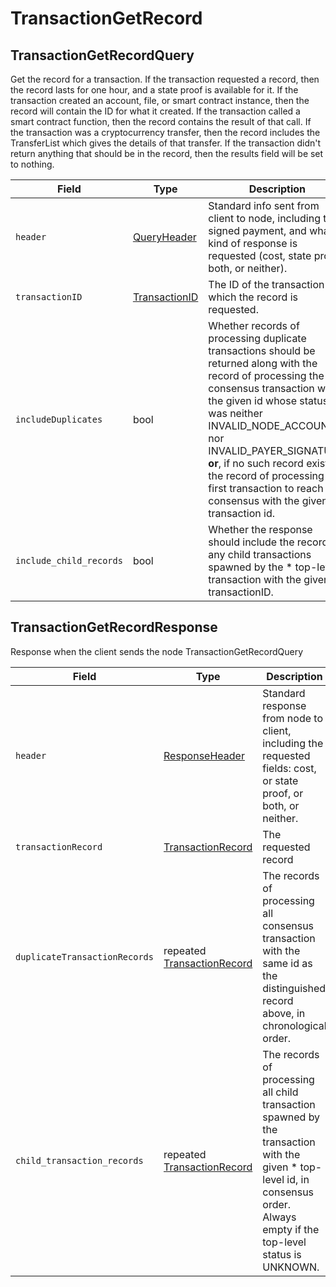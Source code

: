 # TransactionGetRecord

## TransactionGetRecordQuery

Get the record for a transaction. If the transaction requested a record, then the record lasts for one hour, and a state proof is available for it. If the transaction created an account, file, or smart contract instance, then the record will contain the ID for what it created. If the transaction called a smart contract function, then the record contains the result of that call. If the transaction was a cryptocurrency transfer, then the record includes the TransferList which gives the details of that transfer. If the transaction didn't return anything that should be in the record, then the results field will be set to nothing.

| Field                   | Type                                             | Description                                                                                                                                                                                                                                                                                                                                                                             |
| ----------------------- | ------------------------------------------------ | --------------------------------------------------------------------------------------------------------------------------------------------------------------------------------------------------------------------------------------------------------------------------------------------------------------------------------------------------------------------------------------- |
| `header`                | [QueryHeader](queryheader.md)                    | Standard info sent from client to node, including the signed payment, and what kind of response is requested (cost, state proof, both, or neither).                                                                                                                                                                                                                                     |
| `transactionID`         | [TransactionID](../basic-types/transactionid.md) | The ID of the transaction for which the record is requested.                                                                                                                                                                                                                                                                                                                            |
| `includeDuplicates`     | bool                                             | Whether records of processing duplicate transactions should be returned along with the record of processing the first consensus transaction with the given id whose status was neither INVALID\_NODE\_ACCOUNT nor INVALID\_PAYER\_SIGNATURE; **or**, if no such record exists, the record of processing the first transaction to reach consensus with the given transaction id. |
| `include_child_records` | bool                                             | Whether the response should include the records of any child transactions spawned by the \* top-level transaction with the given transactionID.                                                                                                                                                                                                                                       |

## TransactionGetRecordResponse

Response when the client sends the node TransactionGetRecordQuery

| Field                         | Type                                               | Description                                                                                                                                                                       |
| ----------------------------- | -------------------------------------------------- | --------------------------------------------------------------------------------------------------------------------------------------------------------------------------------- |
| `header`                      | [ResponseHeader](responseheader.md)                | Standard response from node to client, including the requested fields: cost, or state proof, or both, or neither.                                                                 |
| `transactionRecord`           | [TransactionRecord](transactionrecord.md)          | The requested record                                                                                                                                                              |
| `duplicateTransactionRecords` | repeated [TransactionRecord](transactionrecord.md) | The records of processing all consensus transaction with the same id as the distinguished record above, in chronological order.                                                   |
| `child_transaction_records`   | repeated [TransactionRecord](transactionrecord.md) | The records of processing all child transaction spawned by the transaction with the given \* top-level id, in consensus order. Always empty if the top-level status is UNKNOWN. |
